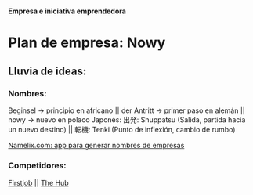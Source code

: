 #### Empresa e iniciativa emprendedora
# Plan de empresa: Nowy
## Lluvia de ideas:
### Nombres:
Beginsel -> principio en africano || der Antritt -> primer paso en alemán || nowy -> nuevo en polaco 
Japonés:
出発: Shuppatsu (Salida, partida hacia un nuevo destino) || 転機: Tenki (Punto de inflexión, cambio de rumbo)

[Namelix.com: app para generar nombres de empresas](https://namelix.com/app/?keywords=first+job)

### Competidores:
[Firstjob](https://firstjob.me/) || [The Hub](https://thehub.io/)

